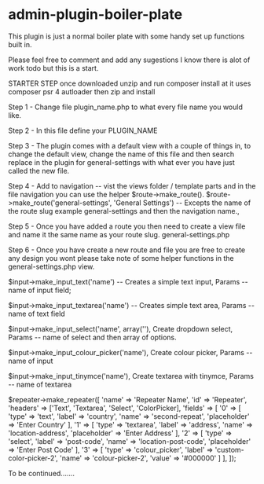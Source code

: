 # admin-plugin-boiler-plate

This plugin is just a normal boiler plate with some handy set up functions built in. 

Please feel free to comment and add any sugestions I know there is alot of work todo but this is a start.

STARTER STEP once downloaded unzip and run composer install at it uses composer psr 4 autloader then zip and install 

Step 1 - Change file plugin_name.php to what every file name you would like. 

Step 2 - In this file define your PLUGIN_NAME 

Step 3 - The plugin comes with a default view with a couple of things in, to change the default view, change the name of this file and then search replace in the plugin for general-settings with what ever you have just called the new file.

Step 4 - Add to navigation -- vist the views folder / template parts and in the file navigation you can use the helper $route->make_route().
$route->make_route('general-settings', 'General Settings') -- Excepts the name of the route slug example general-settings and then the navigation name.,

Step 5 - Once you have added a route you then need to create a view file and name it the same name as your route slug. 
general-settings.php

Step 6 - Once you have create a new route and file you are free to create any design you wont please take note of some helper functions in
the general-settings.php view. 

$input->make_input_text('name') -- Creates a simple text input, Params -- name of input field; 

$input->make_input_textarea('name') -- Creates simple text area, Params -- name of text field 

$input->make_input_select('name', array(''), Create dropdown select, Params -- name of select and then array of options. 

$input->make_input_colour_picker('name'),  Create colour picker, Params -- name of input

$input->make_input_tinymce('name'), Create textarea with tinymce, Params -- name of textarea

$repeater->make_repeater([
    'name' => 'Repeater Name',
    'id' => 'Repeater',
    'headers' => ['Text', 'Textarea', 'Select', 'ColorPicker],
    'fields' => [
        '0' => [
            'type' => 'text',
            'label' => 'country',
            'name' => 'second-repeat',
            'placeholder' => 'Enter Country'
        ],
        '1' => [
            'type' => 'textarea',
            'label' => 'address',
            'name' => 'location-address',
            'placeholder' => 'Enter Address'
        ],
        '2' => [
            'type' => 'select',
            'label' => 'post-code',
            'name' => 'location-post-code',
            'placeholder' => 'Enter Post Code'
        ],
        '3' => [
            'type' => 'colour_picker',
            'label' => 'custom-color-picker-2',
            'name' => 'colour-picker-2',
            'value' => '#000000'
        ]
    ],
]);



To be continued.......

